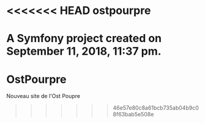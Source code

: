 <<<<<<< HEAD
ostpourpre
==========

A Symfony project created on September 11, 2018, 11:37 pm.
=======
# OstPourpre
Nouveau site de l'Ost Poupre
>>>>>>> 46e57e80c8a61bcb735ab04b9c08f63bab5e508e
